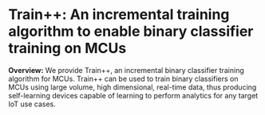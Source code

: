 # Train++: An incremental training algorithm to enable binary classifier training on MCUs

**Overview:** We provide Train++, an incremental binary classifier training algorithm for MCUs. Train++ can be used to train binary classifiers on MCUs using large volume, high dimensional, real-time data, thus producing self-learning devices capable of learning to perform analytics for any target IoT use cases. 
